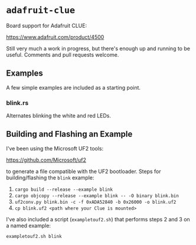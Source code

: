 # `adafruit-clue`
Board support for Adafruit CLUE:

https://www.adafruit.com/product/4500

Still very much a work in progress, but there's enough up and running
to be useful. Comments and pull requests welcome.

## Examples
A few simple examples are included as a starting point.

### blink.rs
Alternates blinking the white and red LEDs.

## Building and Flashing an Example

I've been using the Microsoft UF2 tools:

https://github.com/Microsoft/uf2

to generate a file compatible with the UF2 bootloader.
Steps for building/flashing the ```blink``` example:

1. ```cargo build --release --example blink```
2. ```cargo objcopy --release --example blink -- -O binary blink.bin```
3. ```uf2conv.py blink.bin -c -f 0xADA52840 -b 0x26000 -o blink.uf2```
4. ```cp blink.uf2 <path where your Clue is mounted>```

I've also included a script (```exampletouf2.sh```) that performs steps 2
and 3 on a named example:

```
exampletouf2.sh blink
```
